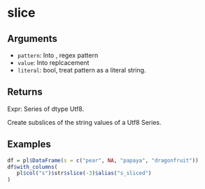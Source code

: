 # slice

## Arguments

- `pattern`: Into  , regex pattern
- `value`: Into  replcacement
- `literal`: bool, treat pattern as a literal string.

## Returns

Expr: Series of dtype Utf8.

Create subslices of the string values of a Utf8 Series.

## Examples

```r
df = pl$DataFrame(s = c("pear", NA, "papaya", "dragonfruit"))
df$with_columns(
   pl$col("s")$str$slice(-3)$alias("s_sliced")
)
```